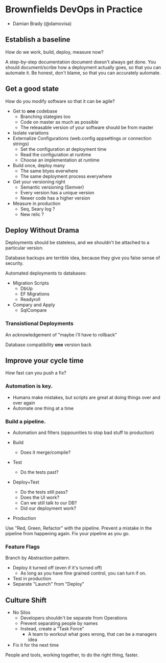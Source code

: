 # Brownfields DevOps in Practice

- Damian Brady (@damovisa)

## Establish a baseline

How do we work, build, deploy, measure now? 

A step-by-step documentation document doesn't always get done.
You should document/scribe how a deployment actually goes, so that you can automate it.
Be honest, don't blame, so that you can accurately automate.

## Get a good state

How do you modify software so that it can be agile?

- Get to __one__ codebase
    - Branching stategies too
    - Code on master as much as possible
    - The releasable version of your software should be from master
- Isolate variations 
- Externalize Configurations (web.config appsettings or connection strings)
    - Set the configuration at deployment time
    - Read the configuration at runtime
    - Choose an implementation at runtime
- Build once, deploy many
    - The same btyes everwhere
    - The same deployment process everywhere
- Get your versioning right
    - Semantic versioning (Semver)
    - Every version has a unique version
    - Newer code has a higher version
- Measure in production
    - Seq, Seary log ? 
    - New relic ? 

## Deploy Without Drama

Deployments should be stateless, and we shouldn't be attached to a particular version.

Database backups are terrible idea, because they give you false sense of security.

Automated deployments to databases: 

- Migration Scripts
    - DbUp
    - EF Migrations
    - Readyroll
- Compary and Apply
    - SqlCompare

### Transistional Deployments

An acknowledgement of "maybe i'll have to rollback"

Database compatibility __one__ version back

## Improve your cycle time

How fast can you push a fix?

### Automation is key.

- Humans make mistakes, but scripts are great at doing things over and over again
- Automate one thing at a time

### Build a pipeline.

- Automation and filters (oppounities to stop bad stuff to production)

- Build
    - Does it merge/compile?
- Test
    - Do the tests past?
- Deploy+Test
    - Do the tests still pass?
    - Does the UI work?
    - Can we still talk to our DB?
    - Did our deployment work?
- Production

Use "Red, Green, Refactor" with the pipeline.
Prevent a mistake in the pipeline from happening again.
Fix your pipeline as you go.

### Feature Flags

Branch by Abstraction pattern.

- Deploy it turned off (even if it's turned off)
    - As long as you have fine grained control, you can turn if on.
- Test in production
- Separate "Launch" from "Deploy"

## Culture Shift

- No Silos
    - Developers shouldn't be separate from Operations
    - Prevent separating people by names
    - Instead, create a "Task Force"
        - A team to workout what goes wrong, that can be a managers idea
- Fix it for the next time

People and tools, working together, to do the right thing, faster. 
